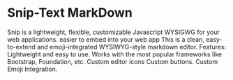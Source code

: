 # Snip-Text MarkDown

Snip is a lightweight, flexible, customizable Javascript WYSIGWG for your web applications. 
easier to embed into your web app
This is a clean, easy-to-extend and emoji-integrated WYSIWYG-style markdown editor.
Features:
Lightweight and easy to use.
Works with the most popular frameworks like Bootstrap, Foundation, etc.
Custom editor icons
Custom buttons.
Custom Emoji Integration.